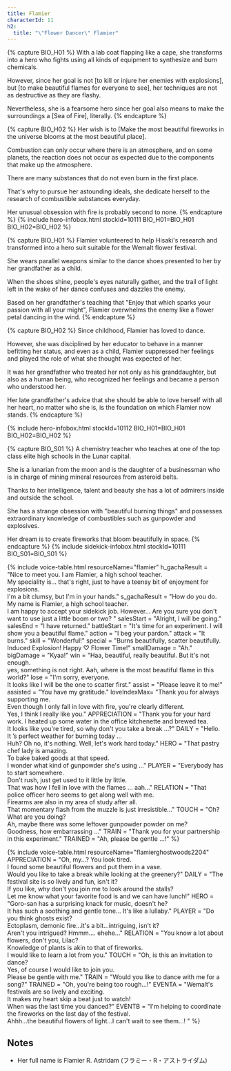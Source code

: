 ```yaml
---
title: Flamier
characterId: 11
h2:
  title: "\"Flower Dancer\" Flamier"
---
```


{% capture BIO_H01 %}
With a lab coat flapping like a cape, she transforms into a hero who fights using all kinds of equipment to synthesize and burn chemicals.

However, since her goal is not \[to kill or injure her enemies with explosions\], but \[to make beautiful flames for everyone to see\], her techniques are not as destructive as they are flashy.

Nevertheless, she is a fearsome hero since her goal also means to make the surroundings a \[Sea of Fire\], literally. 
{% endcapture %}

{% capture BIO_H02 %}
Her wish is to \[Make the most beautiful fireworks in the universe blooms at the most beautiful place\].

Combustion can only occur where there is an atmosphere, and on some planets, the reaction does not occur as expected due to the components that make up the atmosphere.

There are many substances that do not even burn in the first place.

That's why to pursue her astounding ideals, she dedicate herself to the research of combustible substances everyday.

Her unusual obsession with fire is probably second to none.
{% endcapture %}
{% include hero-infobox.html stockId=10111 BIO_H01=BIO_H01 BIO_H02=BIO_H02 %}

{% capture BIO_H01 %}
Flamier volunteered to help Hisaki's research and transformed into a hero suit suitable for the Wemalt flower festival.

She wears parallel weapons similar to the dance shoes presented to her by her grandfather as a child.

When the shoes shine, people's eyes naturally gather, and the trail of light  left in the wake of her dance confuses and dazzles the enemy.

Based on her grandfather's teaching that "Enjoy that which sparks your passion with all your might",  Flamier overwhelms the enemy like a  flower petal dancing in the wind.
{% endcapture %}

{% capture BIO_H02 %}
Since childhood, Flamier has loved to dance. 

However, she was disciplined by her educator to behave in a manner befitting her status, and even as a child, Flamier suppressed her feelings and played the role of what she thought was expected of her. 

It was her grandfather who treated her not only as his granddaughter, but also as a human being, who recognized her feelings and became a person who understood her. 

Her late grandfather's advice that she should be able to love herself with all her heart, no matter who she is, is the foundation on which Flamier now stands. 
{% endcapture %}

{% include hero-infobox.html stockId=10112 BIO_H01=BIO_H01 BIO_H02=BIO_H02 %}

{% capture BIO_S01 %}
A chemistry teacher who teaches at one of the top class elite high schools in the Lunar capital.

She is a lunarian from the moon and is the daughter of a businessman who is in charge of mining mineral resources from asteroid belts.

Thanks to her intelligence, talent and beauty she has a lot of admirers inside and outside the school.

She has a strange obsession with "beautiful burning things" and possesses extraordinary knowledge of combustibles such as gunpowder and explosives.

Her dream is to create fireworks that bloom beautifully in space.
{% endcapture %}
{% include sidekick-infobox.html stockId=10111 BIO_S01=BIO_S01 %}

{% include voice-table.html resourceName="flamier"
h_gachaResult = "Nice to meet you. I am Flamier, a high school teacher.<br>My speciality is... that's right, just to have a teensy bit of enjoyment for explosions.<br>I'm a bit clumsy, but I'm in your hands."
s_gachaResult = "How do you do. My name is Flamier, a high school teacher.<br>I am happy to accept your sidekick job. However... Are you sure you don't want to use just a little boom or two? "
salesStart = "Alright, I will be going."
salesEnd = "I have returned."
battleStart = "It's time for an experiment. I will show you a beautiful flame."
action = "I beg your pardon."
attack = "It burns."
skill = "Wonderful!"
special = "Burns beautifully, scatter beautifully.<br>Induced Explosion! Happy ♡ Flower Time!"
smallDamage = "Ah."
bigDamage = "Kyaa!"
win = "Haa, beautiful, really beautiful. But it's not enough.<br>yes, something is not right. Aah, where is the most beautiful flame in this world?"
lose = "I'm sorry, everyone.<br>It looks like I will be the one to scatter first."
assist = "Please leave it to me!"
assisted = "You have my gratitude."
loveIndexMax= "Thank you for always supporting me.<br>Even though I only fall in love with fire, you're clearly different.<br>Yes, I think I really like you."
APPRECIATION = "Thank you for your hard work. I heated up some water in the office kitchenette and brewed tea.<br>It looks like you're tired, so why don't you take a break ...?"
DAILY = "Hello. It ’s perfect weather for burning today ...<br>Huh? Oh no, it's nothing. Well, let's work hard today."
HERO = "That pastry chef lady is amazing.<br>To bake baked goods at that speed.<br>I wonder what kind of gunpowder she's using ..."
PLAYER = "Everybody has to start somewhere.<br>Don't rush, just get used to it little by little.<br>That was how I fell in love with the flames ... aah..."
RELATION = "That police officer hero seems to get along well with me.<br>Firearms are also in my area of study after all.<br>That momentary flash from the muzzle is just irresistible..."
TOUCH = "Oh?  What are you doing?<br>Ah, maybe there was some leftover gunpowder powder on me?<br>Goodness, how embarrassing ..."
TRAIN = "Thank you for your partnership in this experiment."
TRAINED = "Ah, please be gentle ...!"
%}

{% include voice-table.html resourceName="flamierghostwoods2204"
APPRECIATION = "Oh, my...? You look tired.<br>I found some beautiful flowers and put them in a vase.<br>Would you like to take a break while looking at the greenery?"
DAILY = "The festival site is so lively and fun, isn't it?<br>If you like, why don't you join me to look around the stalls?<br>Let me know what your favorite food is and we can have lunch!"
HERO = "Goro-san has a surprising knack for music, doesn't he?<br>It has such a soothing and gentle tone... It's like a lullaby."
PLAYER = "Do you think ghosts exist?<br>Ectoplasm, demonic fire...it's a bit...intriguing, isn't it?<br>Aren't you intrigued? Hmmm.... ehehe..."
RELATION = "You know a lot about flowers, don't you, Lilac?<br>Knowledge of plants is akin to that of fireworks.<br>I would like to learn a lot from you."
TOUCH = "Oh, is this an invitation to dance?<br>Yes, of course I would like to join you.<br>Please be gentle with me."
TRAIN = "Would you like to dance with me for a song?"
TRAINED = "Oh, you're being too rough...!"
EVENTA = "Wemalt's festivals are so lively and exciting.<br>It makes my heart skip a beat just to watch!<br>When was the last time you danced?"
EVENTB = "I'm helping to coordinate the fireworks on the last day of the festival.<br>Ahhh...the beautiful flowers of light...I can't wait to see them...!
"
%}

## Notes

- Her full name is Flamier R. Astridam (フラミー・R・アストライダム)
